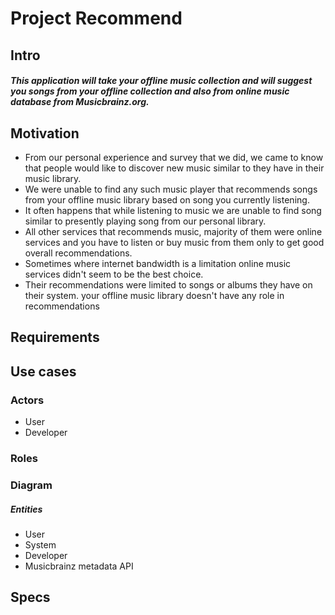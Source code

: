 # Project Recommend

## Intro
##### This application will take your offline music collection and will suggest you songs from your offline collection and also from online music database from Musicbrainz.org.

## Motivation
- From our personal experience and survey that we did, we came to know that people would like to discover
new music similar to they have in their music library.
- We were unable to find any such music player that recommends songs from your offline music library based on song you currently listening.
- It often happens that while listening to music we are unable to find song similar to presently playing song from our personal library.
- All other services that recommends music, majority of them were online services and you have to listen or buy music from them only to get good overall recommendations.
- Sometimes where internet bandwidth is a limitation online music services didn't seem to be the best choice.
- Their recommendations were limited to songs or albums they have on their system.
your offline music library doesn't have any role in recommendations

## Requirements

## Use cases
### Actors
 - User
 - Developer

### Roles

### Diagram

##### Entities
- User
- System
- Developer
- Musicbrainz metadata API

## Specs
